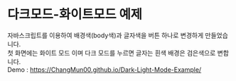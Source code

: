 # 다크모드-화이트모드 예제
자바스크립트를 이용하여 배경색(body색)과 글자색을 버튼 하나로 변경하게 만들었습니다.<br>
첫 화면에는 화이트 모드 이며 다크 모드를 누르면 글자는 흰색 배경은 검은색으로 변합니다.<br>
Demo :
https://ChangMun00.github.io/Dark-Light-Mode-Example/

